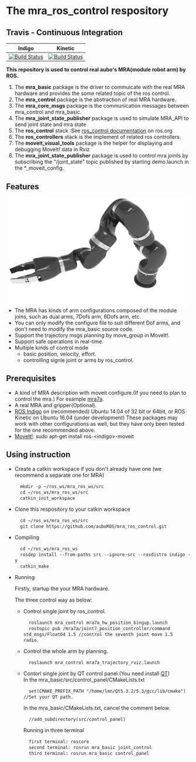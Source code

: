 # The mra_ros_control respository

## Travis - Continuous Integration

Indigo | Kinetic
------ | -------
[![Build Status](https://travis-ci.org/ros-planning/moveit.svg?branch=indigo-devel)](https://travis-ci.org/ros-planning/moveit) | [![Build Status](https://travis-ci.org/ros-planning/moveit.svg?branch=kinetic-devel)](https://travis-ci.org/ros-planning/moveit) |

**This repository is used to control real aubo's MRA(module robot arm) by ROS.**<br>
1. The **mra_basic** package is the driver to commuicate with the real MRA hardware and provides the some related topic of the ros control.<br>
2. The **mra_control** package is the abstraction of real MRA hardware.<br>
3. The **mra_core_msgs** package is the communication messages between mra_control and mra_basic.<br>
4. The **mra_joint_state_publisher** package is used to simulate MRA_API to send joint state and mra state<br>
5. The **ros_control** stack :See [ros_control documentation](http://ros.org/wiki/ros_control) on ros.org<br>
6. The **ros_controllers** stack is the implement of related ros controllers.<br>
7. The **moveit_visual_tools** package is the helper for displaying and debugging MoveIt! data in Rviz<br>
8. The **mra_joint_state_publisher** package is used to control mra joints by subscribing the "/joint_state" topic published by starting demo.launch in the *_moveit_config.

## Features
<img align="right" src="./resources/mra7a.png" width=500 height=300/>

* The MRA has kinds of arm configurations composed of the module joins, such as dual arms, 7Dofs arm, 6Dofs arm, etc.
* You can only modify the configure file to suit different Dof arms, and don't need to modify the mra_basic source code.
* Support the trajectory msgs planning by move_group in MoveIt!. 
* Support safe operations in real-time.
*  Multiple kinds of control mode
    * basic position, velocity, effort.
    * controlling signle joint or arms by ros_control.
    
## Prerequisites
* A kind of MRA description with moveit configure.(If you need to plan to control the mra.) For example [mra7a](https://github.com/auboROS/mra7a).
* A real MRA and gripper(Optional).
* [ROS Indigo](http://wiki.ros.org/ROS/Installation) on (recommended) Ubuntu 14.04 of 32 bit or 64bit, or ROS Kinetic on Ubuntu 16.04 (under development)
   These packages may work with other configurations as well, but they have only been tested for the one recommended above.
* [MoveIt!](http://moveit.ros.org/install/): sudo apt-get install ros-<indigo\>-moveit

## Using instruction
* Create a catkin workspace if you don't already have one (we recommend a separate one for MRA)

        mkdir -p ~/ros_ws/mra_ros_ws/src  	
        cd ~/ros_ws/mra_ros_ws/src  
        catkin_init_workspace 
	
* Clone this respository to your catkin workspace

        cd ~/ros_ws/mra_ros_ws/src  
        git clone https://github.com/auboROS/mra_ros_control.git
        
* Compiling

        cd ~/ros_ws/mra_ros_ws
        rosdep install --from-paths src --ignore-src --rosdistro indigo -y
        catkin_make
        
* Running

    Firstly, startup the your MRA hardware.
  
    The three control way as below:

    * Control single joint by ros_control.
     
            roslaunch mra_control mra7a_hw_position_bingup.launch
            rostopic pub /mra7a/joint7_position_controller/command std_msgs/Float64 1.5 //control the seventh joint move 1.5 radio.
               
    * Control the whole arm by planning.
    
            roslaunch mra_control mra7a_trajectory_rviz.launch 
            
    * Contorl single joint by QT control panel.(You need install [QT](http://download.qt.io/archive/qt/))<br>
        In the mra_basic/src/control_panel/CMakeLists.txt
    
            set(CMAKE_PREFIX_PATH "/home/lmn/Qt5.3.2/5.3/gcc/lib/cmake") //Set your QT path.
            
        In the mra_basic/CMakeLists.txt, cancel the comment below.
    
            //add_subdirectory(src/control_panel)
        Running in three terminal
        
            first terminal: roscore
            second terminal: rosrun mra_basic joint_control
            third terminal: rosrun mra_basic control_panel



	
	
	
	
	
	

